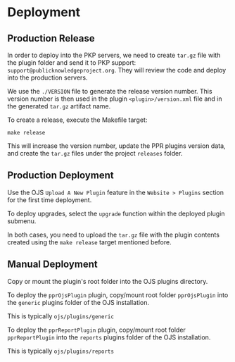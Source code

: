 # Deployment

## Production Release
In order to deploy into the PKP servers, we need to create ``tar.gz`` file with the plugin folder and
send it to PKP support: ``support@publicknowledgeproject.org``. They will review the code and deploy into the production servers.

We use the ``./VERSION`` file to generate the release version number.
This version number is then used in the plugin ``<plugin>/version.xml`` file and in the generated ``tar.gz`` artifact name.

To create a release, execute the Makefile target:
```
make release
```
This will increase the version number, update the PPR plugins version data, and create the ``tar.gz`` files under the project ``releases`` folder.

## Production Deployment
Use the OJS ``Upload A New Plugin`` feature in the ``Website > Plugins`` section for the first time deployment.

To deploy upgrades, select the ``upgrade`` function within the deployed plugin submenu.

In both cases, you need to upload the ``tar.gz`` file with the plugin contents created using the ``make release`` target mentioned before.

## Manual Deployment
Copy or mount the plugin's root folder into the OJS plugins directory.

To deploy the ``pprOjsPlugin`` plugin, copy/mount root folder ``pprOjsPlugin`` into the ``generic`` plugins folder of the OJS installation.

This is typically ``ojs/plugins/generic``

To deploy the ``pprReportPlugin`` plugin, copy/mount root folder ``pprReportPlugin`` into the ``reports`` plugins folder of the OJS installation.

This is typically ``ojs/plugins/reports``
